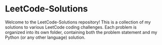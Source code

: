 # LeetCode-Solutions
Welcome to the LeetCode-Solutions repository! This is a collection of my solutions to various LeetCode coding challenges. Each problem is organized into its own folder, containing both the problem statement and my Python (or any other language) solution.
